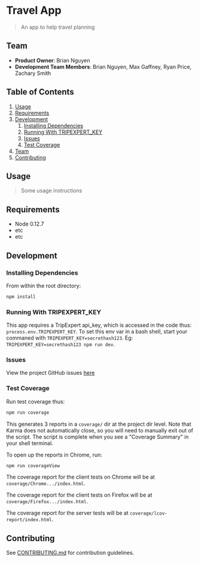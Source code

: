 # Travel App

> An app to help travel planning

## Team

  - __Product Owner__: Brian Nguyen
  - __Development Team Members__: Brian Nguyen, Max Gaffney, Ryan Price, Zachary Smith

## Table of Contents

1. [Usage](#Usage)
1. [Requirements](#requirements)
1. [Development](#development)
    1. [Installing Dependencies](#installing-dependencies)
    1. [Running With TRIPEXPERT_KEY](#running-with-tripexpert_key)
    1. [Issues](#issues)
    1. [Test Coverage](#test-coverage)
1. [Team](#team)
1. [Contributing](#contributing)

## Usage

> Some usage instructions

## Requirements

- Node 0.12.7
- etc
- etc

## Development

### Installing Dependencies

From within the root directory:

```sh
npm install
```

### Running With TRIPEXPERT_KEY

This app requires a TripExpert api_key, which is accessed in the code thus: `process.env.TRIPEXPERT_KEY`. To set this env var in a bash shell, start your commaned with `TRIPEXPERT_KEY=secrethash123`. Eg: `TRIPEXPERT_KEY=secrethash123 npm run dev`.

### Issues

View the project GitHub issues [here](https://waffle.io/HRR10-Ryans-to-the-Max/travel-app)

### Test Coverage

Run test coverage thus:

```sh
npm run coverage
```

This generates 3 reports in a `coverage/` dir at the project dir level. Note that Karma does not automatically close, so you will need to manually exit out of the script. The script is complete when you see a "Coverage Summary" in your shell terminal.

To open up the reports in Chrome, run:

```sh
npm run coverageView
```

The coverage report for the client tests on Chrome will be at `coverage/Chrome.../index.html`.

The coverage report for the client tests on Firefox will be at `coverage/Firefox.../index.html`.

The coverage report for the server tests will be at `coverage/lcov-report/index.html`.

## Contributing

See [CONTRIBUTING.md](CONTRIBUTING.md) for contribution guidelines.

